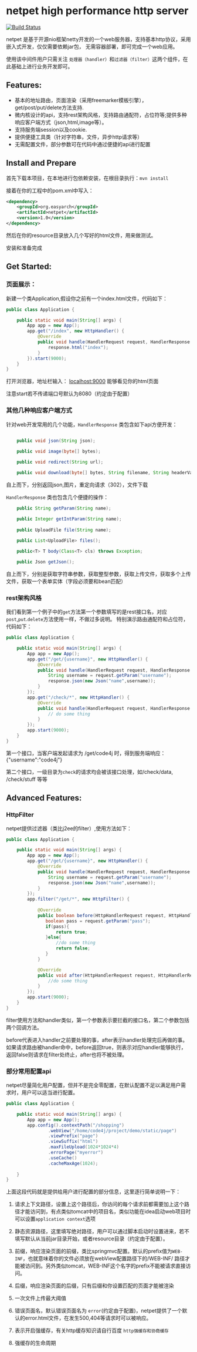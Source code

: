 netpet high performance http server
=====================================
[![Build Status](https://travis-ci.org/rpgmakervx/netpet.svg?branch=master)](https://travis-ci.org/rpgmakervx/netpet)

netpet 是基于开源nio框架netty开发的一个web服务器，支持基本http协议，采用嵌入式开发，仅仅需要依赖jar包，
无需容器部署，即可完成一个web应用。

使用该中间件用户只需关注 `处理器（handler）`和`过滤器（filter）`这两个组件，在此基础上进行业务开发即可。

## Features:
 * 基本的地址路由，页面渲染（采用freemarker模板引擎），get/post/put/delete方法支持.
 * 微内核设计的api，支持rest架构风格，支持路由通配符，占位符等;提供多种响应客户端方式（json,html,image等）。
 * 支持服务端session以及cookie.
 * 提供便捷工具类（针对字符串，文件，异步http请求等）
 * 无需配置文件，部分参数可在代码中通过便捷的api进行配置
 
## Install and Prepare
首先下载本项目，在本地进行包依赖安装，在根目录执行：`mvn install`

接着在你的工程中的pom.xml中写入：
```xml
<dependency>
    <groupId>org.easyarch</groupId>
    <artifactId>netpet</artifactId>
    <version>1.0</version>
</dependency>
```
然后在你的resource目录放入几个写好的html文件，用来做测试。

安装和准备完成

## Get Started:
### 页面展示：

新建一个类Application,假设你之前有一个index.html文件，代码如下：

```java
public class Application {

    public static void main(String[] args) {
        App app = new App();
        app.get("/index", new HttpHandler() {
            @Override
            public void handle(HandlerRequest request, HandlerResponse response) throws Exception {
                response.html("index");
            }
        }).start(9000);
    }
}
```

打开浏览器，地址栏输入： [localhost:9000](https://localhost:9000) 能够看见你的html页面

注意start若不传递端口号默认为8080（约定由于配置）

### 其他几种响应客户端方式

针对web开发常用的几个功能，`HandlerResponse` 类包含如下api方便开发：

```java

    public void json(String json);
    
    public void image(byte[] bytes);

    public void redirect(String url);

    public void download(byte[] bytes, String filename, String headerValue);
```
自上而下，分别返回json,图片，重定向请求（302），文件下载

`HandlerResponse` 类也包含几个便捷的操作：
```java
    public String getParam(String name);

    public Integer getIntParam(String name);
    
    public UploadFile file(String name);
    
    public List<UploadFile> files();

    public<T> T body(Class<T> cls) throws Exception;

    public Json getJson();
```
自上而下，分别是获取字符串参数，获取整型参数，获取上传文件，获取多个上传文件，获取一个表单实体（字段必须要和bean匹配）


### rest架构风格
我们看到第一个例子中的`get`方法第一个参数填写的是rest接口名，对应`post`,`put`.`delete`方法使用一样，不做过多说明。
特别演示路由通配符和占位符，代码如下：
```java
public class Application {

    public static void main(String[] args) {
        App app = new App();
        app.get("/get/{username}", new HttpHandler() {
            @Override
            public void handle(HandlerRequest request, HandlerResponse response) throws Exception {
                String username = request.getParam("username");
                response.json(new Json("name",username));
            }
        });
        app.get("/check/*", new HttpHandler() {
            @Override
            public void handle(HandlerRequest request, HandlerResponse response) throws Exception {
                // do some thing
            }
        });
        app.start(9000);
    }
}
```
第一个接口，当客户端发起请求为 /get/code4j 时，得到服务端响应：{"username":"code4j"}

第二个接口，一级目录为`check`的请求均会被该接口处理，如/check/data, /check/stuff 等等

## Advanced Features:

### HttpFilter
netpet提供过滤器（类比j2ee的filter）,使用方法如下：
```java
public class Application {

    public static void main(String[] args) {
        App app = new App();
        app.get("/get/{username}", new HttpHandler() {
            @Override
            public void handle(HandlerRequest request, HandlerResponse response) throws Exception {
                String username = request.getParam("username");
                response.json(new Json("name",username));
            }
        });
        app.filter("/get/*", new HttpFilter() {
            
            @Override
            public boolean before(HttpHandlerRequest request, HttpHandlerResponse response) throws Exception {
               boolean pass = request.getParam("pass");
               if(pass){
                   return true;
               }else{
                   //do some thing
                   return false;
               }
            }

            @Override
            public void after(HttpHandlerRequest request, HttpHandlerResponse response) throws Exception {
                //do some thing
            }
        });
        app.start(9000);
    }
}
```
filter使用方法和handler类似，第一个参数表示要拦截的接口名，第二个参数包括两个回调方法。

before代表进入handler之前要处理的事，after表示handler处理完后再做的事。
如果请求路由被handler命中，before返回true，则表示对应handler能够执行，返回false则请求在filter处终止，after也将不被处理。

### 部分常用配置api

netpet尽量简化用户配置，但并不是完全零配置，在默认配置不足以满足用户需求时，用户可以适当进行配置。

```java
public class Application {

    public static void main(String[] args) {
        App app = new App();
        app.config().contextPath("/shopping")
                .webView("/home/code4j/project/demo/static/page")
                .viewPrefix("page")
                .viewSuffix("html")
                .maxFileUpload(1024*1024*4)
                .errorPage("myerror")
                .useCache()
                .cacheMaxAge(1024);
                        
    }
}
```
上面这段代码就是提供给用户进行配置的部分信息，这里逐行简单说明一下：
1. 请求上下文路径，设置上这个路径后，你访问的每个请求前都需要加上这个路径才能访问到，有点类似tomcat中的项目名，类似功能在idea启动web项目时可以设置`application context`选项

2. 静态资源路径，这里填写绝对路径，用户可以通过脚本启动时设置进来，若不填写默认从当前jar目录开始，或者resource目录（约定由于配置）。

3. 前缀，响应渲染页面的前缀，类比springmvc配置。默认的prefix值为`WEB-INF`，也就意味着你的文件必须放在webView配置路径下的/WEB-INF/ 路径才能被访问到。另外类似tomcat，WEB-INF这个名字的prefix不能被请求直接访问。

4. 后缀，响应渲染页面的后缀，只有后缀和你设置匹配的页面才能被渲染

5. 一次文件上传最大阈值

6. 错误页面名，默认错误页面名为 `error`(约定由于配置)，netpet提供了一个默认的error.html文件，在发生500,404等请求时可以被响应。

7. 表示开启强缓存，有关http缓存知识请自行百度 `http强缓存和协商缓存`

8. 强缓存的生命周期
